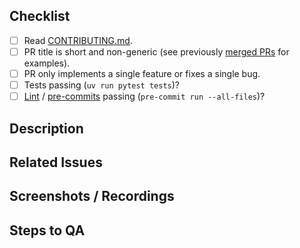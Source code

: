 <!--
  Thank you for taking the time to contribute to Aegiscan!

  For Work In Progress Pull Requests, please use the Draft PR feature,
  see https://github.blog/2019-02-14-introducing-draft-pull-requests/ for further details.
-->

## Checklist

- [ ] Read [CONTRIBUTING.md](https://github.com/DigitransLab/aegiscan/blob/main/CONTRIBUTING.md).
- [ ] PR title is short and non-generic (see previously [merged PRs](https://github.com/DigitransLab/aegiscan/pulls?q=is%3Apr+is%3Aclosed) for examples).
- [ ] PR only implements a single feature or fixes a single bug.
- [ ] Tests passing (`uv run pytest tests`)?
- [ ] [Lint](https://docs.astral.sh/ruff/) / [pre-commits](https://pre-commit.com/) passing (`pre-commit run --all-files`)?

## Description

<!--
Please do not leave this blank.
What does this PR implement/fix? Explain your changes.
E.g. This PR [adds/removes/fixes/replaces] the [feature/bug/etc].
-->

## Related Issues

<!--
Please use this format link issue numbers: Fixes #123
https://docs.github.com/en/free-pro-team@latest/github/managing-your-work-on-github/linking-a-pull-request-to-an-issue#linking-a-pull-request-to-an-issue-using-a-keyword
-->

## Screenshots / Recordings

<!-- Visual changes require screenshots -->

## Steps to QA

<!--
Please provide some steps for the reviewer to test your change. If you wrote tests, you can mention that here instead.

1. Click a link
2. Do this thing
3. Validate you see the thing working
-->

